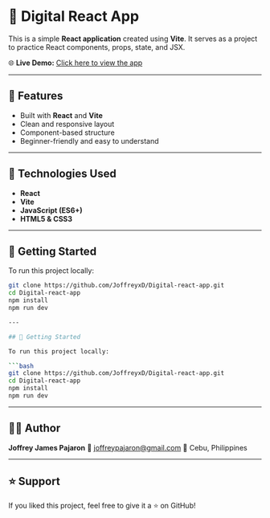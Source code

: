 # 🧠 Digital React App

This is a simple **React application** created using **Vite**. It serves as a project to practice React components, props, state, and JSX.

🌐 **Live Demo:** [Click here to view the app](https://joffreyxd.github.io/Digital-react-app/)

---

## 📌 Features

- Built with **React** and **Vite**
- Clean and responsive layout
- Component-based structure
- Beginner-friendly and easy to understand

---

## 🚀 Technologies Used

- **React**
- **Vite**
- **JavaScript (ES6+)**
- **HTML5 & CSS3**

---

## 📁 Getting Started

To run this project locally:

```bash
git clone https://github.com/JoffreyxD/Digital-react-app.git
cd Digital-react-app
npm install
npm run dev

---

## 📁 Getting Started

To run this project locally:

```bash
git clone https://github.com/JoffreyxD/Digital-react-app.git
cd Digital-react-app
npm install
npm run dev
````


---

## 🙋‍♂️ Author

**Joffrey James Pajaron**
📧 [joffreypajaron@gmail.com](mailto:joffreypajaron@gmail.com)
📍 Cebu, Philippines

---

## ⭐️ Support

If you liked this project, feel free to give it a ⭐️ on GitHub!

